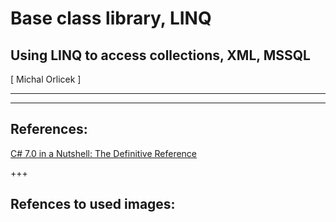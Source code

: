 ﻿# Base class library, LINQ
## Using LINQ to access collections, XML, MSSQL
<div class="right">
[ Michal Orlicek <xorlic00@stud.fit.vutbr.cz> ]
</div>

---

---
## References:
[C# 7.0 in a Nutshell: The Definitive Reference](https://www.amazon.com/C-7-0-Nutshell-Definitive-Reference/dp/1491987650)  

+++
## Refences to used images:
